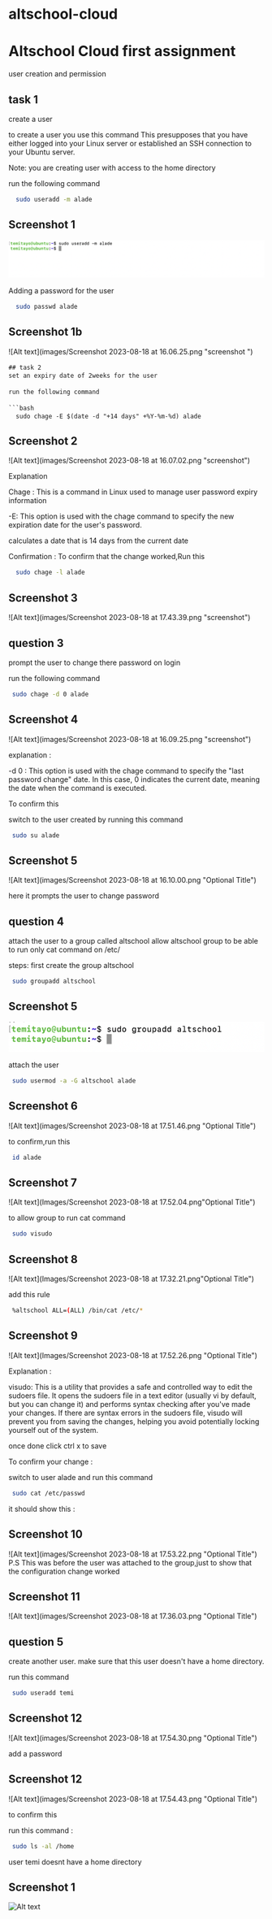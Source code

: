 # altschool-cloud


# Altschool Cloud first assignment

user creation and permission




## task 1

create a user

to create a user you use this command
This presupposes that you have either logged into your Linux server or established an SSH connection to your Ubuntu server.


Note: you are creating user with access to the home directory





 run the following command

```bash
  sudo useradd -m alade
```


## Screenshot 1

![Alt text](Images/Screenshot7.png)


Adding a password for the user


```bash
  sudo passwd alade
```

## Screenshot 1b

![Alt text](images/Screenshot 2023-08-18 at 16.06.25.png "screenshot ")


```
## task 2
set an expiry date of 2weeks for the user

run the following command

```bash
  sudo chage -E $(date -d "+14 days" +%Y-%m-%d) alade
```

## Screenshot 2

![Alt text](images/Screenshot 2023-08-18 at 16.07.02.png "screenshot")

Explanation

Chage : This is a command in Linux used to manage user password expiry information

-E: This option is used with the chage command to specify the new expiration date for the user's password.

calculates a date that is 14 days from the current date

Confirmation :
To confirm that the change worked,Run this

```bash
  sudo chage -l alade
```

## Screenshot 3

![Alt text](images/Screenshot 2023-08-18 at 17.43.39.png "screenshot")

## question 3

prompt the user to change there password on login

run the following command

```bash
 sudo chage -d 0 alade

```

## Screenshot 4

![Alt text](images/Screenshot 2023-08-18 at 16.09.25.png "screenshot")

explanation :

-d 0 : This option is used with the chage command to specify the "last password change" date. In this case, 0 indicates the current date, meaning the date when the command is executed.

To confirm this

switch to the user created by running this command

```bash
 sudo su alade

```

## Screenshot 5

![Alt text](images/Screenshot 2023-08-18 at 16.10.00.png "Optional Title")

here it prompts the user to change password
## question 4

attach the user to a group called altschool
allow altschool group to be able to run only cat command on /etc/

steps:
first create the group altschool

```bash
 sudo groupadd altschool

```
## Screenshot 5

![Alt text](images/Screenshot%202023-08-18%20at%2017.51.24.png)


attach the user

```bash
 sudo usermod -a -G altschool alade

```

## Screenshot 6

![Alt text](images/Screenshot 2023-08-18 at 17.51.46.png "Optional Title")

to confirm,run this

```bash
 id alade

```

## Screenshot 7

![Alt text](Images/Screenshot 2023-08-18 at 17.52.04.png"Optional Title")

to allow group to run cat command

```bash
 sudo visudo

```
## Screenshot 8

![Alt text](Images/Screenshot 2023-08-18 at 17.32.21.png"Optional Title")

add this rule

```bash
 %altschool ALL=(ALL) /bin/cat /etc/*


```

## Screenshot 9

![Alt text](Images/Screenshot 2023-08-18 at 17.52.26.png "Optional Title")

Explanation :

visudo: This is a utility that provides a safe and controlled way to edit the sudoers file. It opens the sudoers file in a text editor (usually vi by default, but you can change it) and performs syntax checking after you've made your changes. If there are syntax errors in the sudoers file, visudo will prevent you from saving the changes, helping you avoid potentially locking yourself out of the system.

once done click ctrl x to save

To confirm your change :

switch to user alade and run this command

```bash
 sudo cat /etc/passwd

```

it should show this :

## Screenshot 10

![Alt text](images/Screenshot 2023-08-18 at 17.53.22.png "Optional Title")
P.S
This was before the user was attached to the group,just to show that the configuration change worked

## Screenshot 11

![Alt text](images/Screenshot 2023-08-18 at 17.36.03.png "Optional Title")





## question 5

create another user. make sure that this user doesn't have a home directory.

run this command

```bash
 sudo useradd temi

```

## Screenshot 12

![Alt text](images/Screenshot 2023-08-18 at 17.54.30.png "Optional Title")

add a password

## Screenshot 12

![Alt text](images/Screenshot 2023-08-18 at 17.54.43.png "Optional Title")

to confirm this

run this command :

```bash
 sudo ls -al /home

```

user temi doesnt have a home directory

## Screenshot 1

![Alt text](/relative/path/to/img.jpg?raw=true "Optional Title")